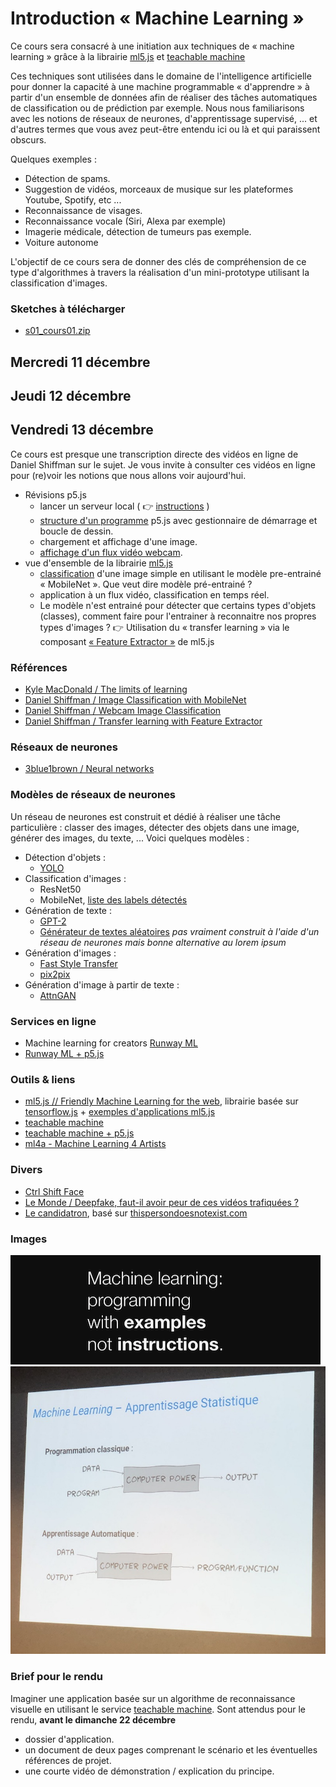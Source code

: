 
Introduction « Machine Learning »
===============================================

Ce cours sera consacré à une initiation aux techniques de « machine learning » grâce à la librairie [ml5.js](https://ml5js.org/) et [teachable machine](https://teachablemachine.withgoogle.com/)

Ces techniques sont utilisées dans le domaine de l'intelligence artificielle pour donner la capacité à une machine programmable « d'apprendre » à partir d'un ensemble de données afin de réaliser des tâches automatiques de classification ou de prédiction par exemple. Nous nous familiarisons avec les notions de réseaux de neurones, d'apprentissage supervisé, ... et d'autres termes que vous avez peut-être entendu ici ou là et qui paraissent obscurs.

Quelques exemples : 
* Détection de spams.
* Suggestion de vidéos, morceaux de musique sur les plateformes Youtube, Spotify, etc ... 
* Reconnaissance de visages.
* Reconnaissance vocale (Siri, Alexa par exemple)
* Imagerie médicale, détection de tumeurs pas exemple.
* Voiture autonome

L'objectif de ce cours sera de donner des clés de compréhension de ce type d'algorithmes à travers la réalisation d'un mini-prototype utilisant la classification d'images.

### Sketches à télécharger
* [s01_cours01.zip](s01_cours01.zip)

## Mercredi 11 décembre 
## Jeudi 12 décembre
## Vendredi 13 décembre
Ce cours est presque une transcription directe des vidéos en ligne de Daniel Shiffman sur le sujet. Je vous invite à consulter ces vidéos en ligne pour (re)voir les notions que nous allons voir aujourd'hui.

* Révisions p5.js
  * lancer un serveur local ( :point_right: [instructions](https://github.com/v3ga/Cours_Bordeaux_Montaigne/tree/master/MAG1E22_2018_2019#serveur-web-en-local)   )  
  * [structure d'un programme](https://p5js.org/reference/#/p5/setup) p5.js avec gestionnaire de démarrage et boucle de dessin.
  * chargement et affichage d'une image.
  * [affichage d'un flux vidéo webcam](https://p5js.org/examples/dom-video-capture.html).
* vue d'ensemble de la librairie [ml5.js](https://ml5js.org/)
  * [classification](https://learn.ml5js.org/docs/#/reference/image-classifier?id=description) d'une image simple en utilisant le modèle pre-entrainé « MobileNet ». Que veut dire modèle pré-entrainé ? 
  * application à un flux vidéo, classification en temps réel.
  * Le modèle n'est entrainé pour détecter que certains types d'objets (classes), comment faire pour l'entrainer à reconnaitre nos propres types d'images ? :point_right: Utilisation du « transfer learning » via le composant [« Feature Extractor »](https://learn.ml5js.org/docs/#/reference/feature-extractor) de ml5.js

### Références
* [Kyle MacDonald / The limits of learning](https://www.youtube.com/watch?v=kWvHjp8vifM)
* [Daniel Shiffman / Image Classification with MobileNet](https://www.youtube.com/watch?v=yNkAuWz5lnY)
* [Daniel Shiffman / Webcam Image Classification](https://www.youtube.com/watch?v=D9BoBSkLvFo)
* [Daniel Shiffman / Transfer learning with Feature Extractor](https://www.youtube.com/watch?v=kRpZ5OqUY6Y)

### Réseaux de neurones
* [3blue1brown / Neural networks](https://www.3blue1brown.com/neural-networks)

### Modèles de réseaux de neurones
Un réseau de neurones est construit et dédié à réaliser une tâche particulière : classer des images, détecter des objets dans une image, générer des images, du texte, ... Voici quelques modèles :  

* Détection d'objets : 
  * [YOLO](https://pjreddie.com/darknet/yolo/)
* Classification d'images : 
  * ResNet50
  * MobileNet, [liste des labels détectés](https://github.com/moxel/caffe-mobilenet/blob/master/labels.txt) 
* Génération de texte : 
  * [GPT-2](https://www.01net.com/actualites/gpt-2-cette-intelligence-artificielle-pourrait-devenir-l-arme-ultime-des-trolls-1802378.html)
  * [Générateur de textes aléatoires](http://enneagon.org/phrases) *pas vraiment construit à l'aide d'un réseau de neurones mais bonne alternative au lorem ipsum*
* Génération d'images : 
  * [Fast Style Transfer](https://github.com/lengstrom/fast-style-transfer/)
  * [pix2pix](https://affinelayer.com/pixsrv/)
* Génération d'image à partir de texte : 
  * [AttnGAN](https://github.com/taoxugit/AttnGAN)

### Services en ligne 
* Machine learning for creators [Runway ML](https://runwayml.com/)
 * [Runway ML + p5.js](https://learn.runwayml.com/#/networking/examples?id=p5js)

### Outils & liens
* [ml5.js // Friendly Machine Learning for the web](https://ml5js.org/), librairie basée sur [tensorflow.js](https://www.tensorflow.org/js/?hl=fr) + [exemples d'applications ml5.js](https://github.com/ml5js/ml5-examples/)
* [teachable machine](https://teachablemachine.withgoogle.com/)
* [teachable machine + p5.js](https://github.com/yining1023/teachable-machine-p5)
* [ml4a - Machine Learning 4 Artists](https://ml4a.github.io/)

### Divers
* [Ctrl Shift Face](https://www.youtube.com/channel/UCKpH0CKltc73e4wh0_pgL3g) 
* [Le Monde / Deepfake, faut-il avoir peur de ces vidéos trafiquées ? ](https://www.lemonde.fr/pixels/article/2019/11/24/deepfakes-faut-il-avoir-peur-de-ces-videos-trafiquees_6020333_4408996.html)
* [Le candidatron](https://twitter.com/LeCandidatron), basé sur [thispersondoesnotexist.com](https://thispersondoesnotexist.com/)

### Images
![Kyle McDonald](images/ML_examples_not_instructions.png)
![ML_data_output_program_function.jpg](images/ML_data_output_program_function.jpg)


### Brief pour le rendu
Imaginer une application basée sur un algorithme de reconnaissance visuelle en utilisant le service [teachable machine](https://teachablemachine.withgoogle.com/). Sont attendus pour le rendu, **avant le dimanche 22 décembre**
* dossier d'application.
* un document de deux pages comprenant le scénario et les éventuelles références de projet.
* une courte vidéo de démonstration / explication du principe.



